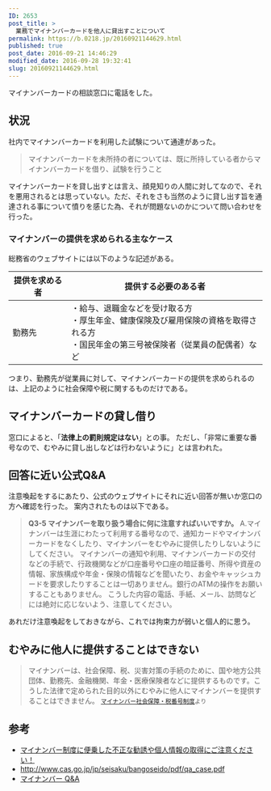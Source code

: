 ```yaml
---
ID: 2653
post_title: >
  業務でマイナンバーカードを他人に貸出すことについて
permalink: https://b.0218.jp/20160921144629.html
published: true
post_date: 2016-09-21 14:46:29
modified_date: 2016-09-28 19:32:41
slug: 20160921144629.html
---
```

マイナンバーカードの相談窓口に電話をした。
<!--more-->

<h2>状況</h2>

社内でマイナンバーカードを利用した試験について通達があった。

<blockquote>
  マイナンバーカードを未所持の者については、既に所持している者からマイナンバーカードを借り、試験を行うこと
</blockquote>

マイナンバーカードを貸し出すとは言え、顔見知りの人間に対してなので、それを悪用されるとは思っていない。ただ、それをさも当然のように貸し出す旨を通達される事について憤りを感じた為、それが問題ないのかについて問い合わせを行った。

<h3>マイナンバーの提供を求められる主なケース</h3>

総務省のウェブサイトには以下のような記述がある。

<table>
<thead>
<tr>
  <th>提供を求める者</th>
  <th>提供する必要のある者</th>
</tr>
</thead>
<tbody>
<tr>
  <td>勤務先</td>
  <td>・給与、退職金などを受け取る方<br>・厚生年金、健康保険及び雇用保険の資格を取得される方<br>・国民年金の第三号被保険者（従業員の配偶者）など</td>
</tr>
</tbody>
</table>

つまり、勤務先が従業員に対して、マイナンバーカードの提供を求められるのは、上記のように社会保障や税に関するものだけである。

<h2>マイナンバーカードの貸し借り</h2>

窓口によると、「<strong>法律上の罰則規定はない</strong>」との事。
ただし、「非常に重要な番号なので、むやみに貸し出しなどは行わないように」とは言われた。

<h2>回答に近い公式Q&amp;A</h2>

注意喚起をするにあたり、公式のウェブサイトにそれに近い回答が無いか窓口の方へ確認を行った。
案内されたものは以下である。

<blockquote>
  <strong>Q3-5 マイナンバーを取り扱う場合に何に注意すればいいですか。</strong>
  A.マイナンバーは生涯にわたって利用する番号なので、通知カードやマイナンバーカードをなくしたり、マイナンバーをむやみに提供したりしないようにしてください。
  マイナンバーの通知や利用、マイナンバーカードの交付などの手続で、行政機関などが口座番号や口座の暗証番号、所得や資産の情報、家族構成や年金・保険の情報などを聞いたり、お金やキャッシュカードを要求したりすることは一切ありません。銀行のATMの操作をお願いすることもありません。
  こうした内容の電話、手紙、メール、訪問などには絶対に応じないよう、注意してください。
</blockquote>

あれだけ注意喚起をしておきながら、これでは拘束力が弱いと個人的に思う。

<h2>むやみに他人に提供することはできない</h2>

<blockquote>
  マイナンバーは、社会保障、税、災害対策の手続のために、国や地方公共団体、勤務先、金融機関、年金・医療保険者などに提供するものです。こうした法律で定められた目的以外にむやみに他人にマイナンバーを提供することはできません。
  <small><a href="http://www.cas.go.jp/jp/seisaku/bangoseido/gaiyou.html">マイナンバー社会保障・税番号制度</a>より</small>
</blockquote>

<h2>参考</h2>

<ul>
<li><a href="http://www.soumu.go.jp/kojinbango_card/12.html">マイナンバー制度に便乗した不正な勧誘や個人情報の取得にご注意ください！</a></li>
<li><a href="http://www.cas.go.jp/jp/seisaku/bangoseido/pdf/qa_case.pdf">http://www.cas.go.jp/jp/seisaku/bangoseido/pdf/qa_case.pdf</a></li>
<li><a href="http://www.gov-online.go.jp/tokusyu/mynumber/faq/">マイナンバー Q&amp;A</a></li>
</ul>